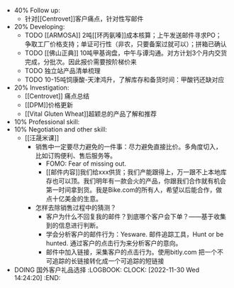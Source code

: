 - 40% Follow up:
	- 针对[[Centrovet]]客户痛点，针对性写邮件
- 20% Developing:
	- TODO [[ARMOSA]] 2吨[[环丙氨嗪]]成本核算；上午发送邮件寻求PO；争取工厂价格支持；单证可行性（非农，只要备案过就可以）；拼箱已确认
	- TODO [[佛山正典]] 10吨甲基询盘，中午与谭沟通。对方计划3个月内交货完成，分批次。因此报价需要按阶梯价来
	- TODO 独立站产品清单梳理
	- TODO 10-15吨饲康酸-天津鸿升，了解库存和备货时间：甲酸钙还缺对应
- 20% Investigation:
	- [[Centrovet]] 痛点总结
	- [[DPM]]价格更新
	- [[Vital Gluten Wheat]]超颖总的产品了解和推荐
- 10% Professional skill:
- 10% Negotiation and other skill:
	- [[汪晟米课]]
		- 销售中一定要尽力避免的一件事：尽力避免直接比价。多角度切入，比如订购便利、售后服务等。
			- FOMO: Fear of missing out.
			- [[邮件内容]]我们给xxx供货；我们产能跟得上，万一跟不上本地库存也可以顶。我们明年有一款会火的产品，你跟我们合作就有机会第一时间拿到货。我是Bike.com的所有人，希望以后能合作，做点十亿美金的生意。
		- 怎样去除销售过程中的猜测？
			- 客户为什么不回复我的邮件？到底哪个客户会下单？——基于收集到的信息进行判断。
			- 学会分析客户的邮件行为：Yesware. 邮件追踪工具，Hunt or be hunted. 通过客户的点击行为来分析客户的意向。
			- 邮件中加入链接，采集客户的点击行为。使用bitly.com 把一个不可追踪的长链接转化成一个可追踪的短链接
- DOING 国外客户礼品选择
  :LOGBOOK:
  CLOCK: [2022-11-30 Wed 14:24:20]
  :END: